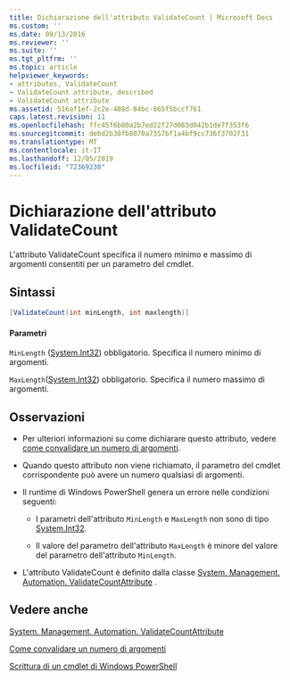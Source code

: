 ```yaml
---
title: Dichiarazione dell'attributo ValidateCount | Microsoft Docs
ms.custom: ''
ms.date: 09/13/2016
ms.reviewer: ''
ms.suite: ''
ms.tgt_pltfrm: ''
ms.topic: article
helpviewer_keywords:
- attributes, ValidateCount
- ValidateCount attribute, described
- ValidateCount attribute
ms.assetid: 516af1ef-2c2e-408d-84bc-865f5bccf761
caps.latest.revision: 11
ms.openlocfilehash: ffc45f6b80a2b7ed22f27d083d042b1de7f353f6
ms.sourcegitcommit: debd2b38fb8070a7357bf1a4bf9cc736f3702f31
ms.translationtype: MT
ms.contentlocale: it-IT
ms.lasthandoff: 12/05/2019
ms.locfileid: "72369230"
---
```

# <a name="validatecount-attribute-declaration"></a>Dichiarazione dell'attributo ValidateCount

L'attributo ValidateCount specifica il numero minimo e massimo di argomenti consentiti per un parametro del cmdlet.

## <a name="syntax"></a>Sintassi

```csharp
[ValidateCount(int minLength, int maxlength)]
```

#### <a name="parameters"></a>Parametri

`MinLength` ([System.Int32][]) obbligatorio. Specifica il numero minimo di argomenti.

`MaxLength`([System.Int32][]) obbligatorio. Specifica il numero massimo di argomenti.

## <a name="remarks"></a>Osservazioni

- Per ulteriori informazioni su come dichiarare questo attributo, vedere [come convalidare un numero di argomenti][].

- Quando questo attributo non viene richiamato, il parametro del cmdlet corrispondente può avere un numero qualsiasi di argomenti.

- Il runtime di Windows PowerShell genera un errore nelle condizioni seguenti:

    - I parametri dell'attributo `MinLength` e `MaxLength` non sono di tipo [System.Int32][].

    - Il valore del parametro dell'attributo `MaxLength` è minore del valore del parametro dell'attributo `MinLength`.

- L'attributo ValidateCount è definito dalla classe [System. Management. Automation. ValidateCountAttribute][] .

## <a name="see-also"></a>Vedere anche

[System. Management. Automation. ValidateCountAttribute][]

[Come convalidare un numero di argomenti][]

[Scrittura di un cmdlet di Windows PowerShell][]

[Come convalidare un numero di argomenti]: how-to-validate-an-argument-count.md
[Scrittura di un cmdlet di Windows PowerShell]: writing-a-windows-powershell-cmdlet.md

[System.Int32]: /dotnet/api/System.Int32
[System. Management. Automation. ValidateCountAttribute]: /dotnet/api/System.Management.Automation.ValidateCountAttribute
